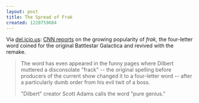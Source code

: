 ```yaml
---
layout: post
title: The Spread of Frak
created: 1220759684
---
```

Via [del.icio.us](/aggregator/sources/24):  [CNN reports](http://www.cnn.com/2008/SHOWBIZ/TV/09/02/tv.what.the.frak.ap/index.html?iref=mpstoryview) on the growing popularity of *frak*, the four-letter word coined for the original Battlestar Galactica and revived with the remake.

> The word has even appeared in the funny pages where Dilbert muttered a disconsolate "frack" -- the original spelling before producers of the current show changed it to a four-letter word -- after a particularly dumb order from his evil twit of a boss.
>
> "Dilbert" creator Scott Adams calls the word "pure genius."<!--break-->
